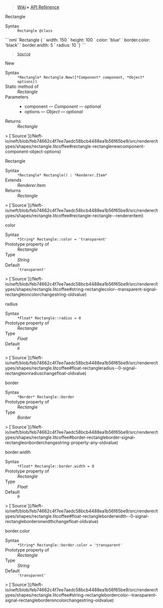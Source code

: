 > [Wiki](Home) ▸ [API Reference](API-Reference)

Rectangle
<dl><dt>Syntax</dt><dd><code>Rectangle @class</code></dd></dl>
```nml
`Rectangle {
`   width: 150
`   height: 100
`   color: 'blue'
`   border.color: 'black'
`   border.width: 5
`   radius: 10
`}
```

> [`Source`](/Neft-io/neft/blob/feb74662c4f7ee7aedc58bcb4488ea1b56f65be9/src/renderer/types/shapes/rectangle.litcoffee#rectangle-class)

New
<dl><dt>Syntax</dt><dd><code>&#x2A;Rectangle&#x2A; Rectangle.New([&#x2A;Component&#x2A; component, &#x2A;Object&#x2A; options])</code></dd><dt>Static method of</dt><dd><i>Rectangle</i></dd><dt>Parameters</dt><dd><ul><li>component — <i>Component</i> — <i>optional</i></li><li>options — <i>Object</i> — <i>optional</i></li></ul></dd><dt>Returns</dt><dd><i>Rectangle</i></dd></dl>
> [`Source`](/Neft-io/neft/blob/feb74662c4f7ee7aedc58bcb4488ea1b56f65be9/src/renderer/types/shapes/rectangle.litcoffee#rectangle-rectanglenewcomponent-component-object-options)

Rectangle
<dl><dt>Syntax</dt><dd><code>&#x2A;Rectangle&#x2A; Rectangle() : &#x2A;Renderer.Item&#x2A;</code></dd><dt>Extends</dt><dd><i>Renderer.Item</i></dd><dt>Returns</dt><dd><i>Rectangle</i></dd></dl>
> [`Source`](/Neft-io/neft/blob/feb74662c4f7ee7aedc58bcb4488ea1b56f65be9/src/renderer/types/shapes/rectangle.litcoffee#rectangle-rectangle--rendereritem)

color
<dl><dt>Syntax</dt><dd><code>&#x2A;String&#x2A; Rectangle::color = 'transparent'</code></dd><dt>Prototype property of</dt><dd><i>Rectangle</i></dd><dt>Type</dt><dd><i>String</i></dd><dt>Default</dt><dd><code>'transparent'</code></dd></dl>
> [`Source`](/Neft-io/neft/blob/feb74662c4f7ee7aedc58bcb4488ea1b56f65be9/src/renderer/types/shapes/rectangle.litcoffee#string-rectanglecolor--transparent-signal-rectangleoncolorchangestring-oldvalue)

radius
<dl><dt>Syntax</dt><dd><code>&#x2A;Float&#x2A; Rectangle::radius = 0</code></dd><dt>Prototype property of</dt><dd><i>Rectangle</i></dd><dt>Type</dt><dd><i>Float</i></dd><dt>Default</dt><dd><code>0</code></dd></dl>
> [`Source`](/Neft-io/neft/blob/feb74662c4f7ee7aedc58bcb4488ea1b56f65be9/src/renderer/types/shapes/rectangle.litcoffee#float-rectangleradius--0-signal-rectangleonradiuschangefloat-oldvalue)

border
<dl><dt>Syntax</dt><dd><code>&#x2A;Border&#x2A; Rectangle::border</code></dd><dt>Prototype property of</dt><dd><i>Rectangle</i></dd><dt>Type</dt><dd><i>Border</i></dd></dl>
> [`Source`](/Neft-io/neft/blob/feb74662c4f7ee7aedc58bcb4488ea1b56f65be9/src/renderer/types/shapes/rectangle.litcoffee#border-rectangleborder-signal-rectangleonborderchangestring-property-any-oldvalue)

border.width
<dl><dt>Syntax</dt><dd><code>&#x2A;Float&#x2A; Rectangle::border.width = 0</code></dd><dt>Prototype property of</dt><dd><i>Rectangle</i></dd><dt>Type</dt><dd><i>Float</i></dd><dt>Default</dt><dd><code>0</code></dd></dl>
> [`Source`](/Neft-io/neft/blob/feb74662c4f7ee7aedc58bcb4488ea1b56f65be9/src/renderer/types/shapes/rectangle.litcoffee#float-rectangleborderwidth--0-signal-rectangleborderonwidthchangefloat-oldvalue)

border.color
<dl><dt>Syntax</dt><dd><code>&#x2A;String&#x2A; Rectangle::border.color = 'transparent'</code></dd><dt>Prototype property of</dt><dd><i>Rectangle</i></dd><dt>Type</dt><dd><i>String</i></dd><dt>Default</dt><dd><code>'transparent'</code></dd></dl>
> [`Source`](/Neft-io/neft/blob/feb74662c4f7ee7aedc58bcb4488ea1b56f65be9/src/renderer/types/shapes/rectangle.litcoffee#string-rectanglebordercolor--transparent-signal-rectangleborderoncolorchangestring-oldvalue)

